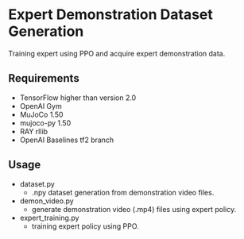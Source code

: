 # Expert Demonstration Dataset Generation
Training expert using PPO and acquire expert demonstration data. 

## Requirements
- TensorFlow higher than version 2.0
- OpenAI Gym
- MuJoCo 1.50
- mujoco-py 1.50
- RAY rllib
- OpenAI Baselines tf2 branch

## Usage
- dataset.py
    - .npy dataset generation from demonstration video files.
- demon_video.py
    - generate demonstration video (.mp4) files using expert policy.
- expert_training.py
    - training expert policy using PPO.
